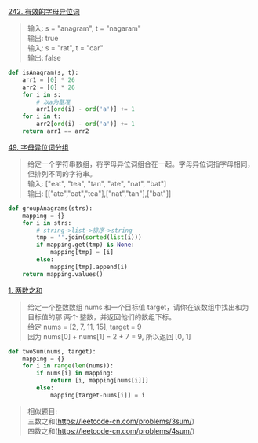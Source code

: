 [242. 有效的字母异位词](https://leetcode-cn.com/problems/valid-anagram/)
> 输入: s = "anagram", t = "nagaram" <br>输出: true<br>
> 输入: s = "rat", t = "car" <br> 输出: false
```python
def isAnagram(s, t):
    arr1 = [0] * 26
    arr2 = [0] * 26
    for i in s:
        # 以a为基准
        arr1[ord(i) - ord('a')] += 1
    for i in t:
        arr2[ord(i) - ord('a')] += 1
    return arr1 == arr2
```
[49. 字母异位词分组](https://leetcode-cn.com/problems/group-anagrams/)
> 给定一个字符串数组，将字母异位词组合在一起。字母异位词指字母相同，但排列不同的字符串。<br>
> 输入: ["eat", "tea", "tan", "ate", "nat", "bat"] <br>
  输出: [["ate","eat","tea"],["nat","tan"],["bat"]]
```python
def groupAnagrams(strs):
    mapping = {}
    for i in strs:
        # string->list->排序->string
        tmp = ''.join(sorted(list(i)))
        if mapping.get(tmp) is None:
            mapping[tmp] = [i]
        else:
            mapping[tmp].append(i)
    return mapping.values()
```
[1. 两数之和](https://leetcode-cn.com/problems/two-sum/)
> 给定一个整数数组 nums 和一个目标值 target，请你在该数组中找出和为目标值的那 两个 整数，并返回他们的数组下标。<br>
> 给定 nums = [2, 7, 11, 15], target = 9 <br> 因为 nums[0] + nums[1] = 2 + 7 = 9, 所以返回 [0, 1]
```python
def twoSum(nums, target):
    mapping = {}
    for i in range(len(nums)):
        if nums[i] in mapping:
            return [i, mapping[nums[i]]]
        else:
            mapping[target-nums[i]] = i 
```
> 相似题目: <br>三数之和(https://leetcode-cn.com/problems/3sum/)<br>四数之和(https://leetcode-cn.com/problems/4sum/)